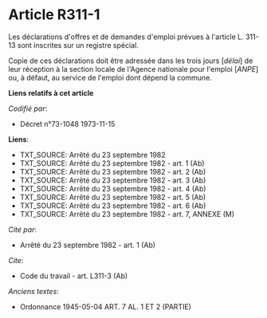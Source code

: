 # Article R311-1

Les déclarations d'offres et de demandes d'emploi prévues à l'article L. 311-13 sont inscrites sur un registre spécial.

Copie de ces déclarations doit être adressée dans les trois jours [*délai*] de leur réception à la section locale de l'Agence
nationale pour l'emploi [*ANPE*] ou, à défaut, au service de l'emploi dont dépend la commune.

**Liens relatifs à cet article**

_Codifié par_:

  - Décret n°73-1048 1973-11-15

**Liens**:

  - TXT_SOURCE: Arrêté du 23 septembre 1982
  - TXT_SOURCE: Arrêté du 23 septembre 1982 - art. 1 (Ab)
  - TXT_SOURCE: Arrêté du 23 septembre 1982 - art. 2 (Ab)
  - TXT_SOURCE: Arrêté du 23 septembre 1982 - art. 3 (Ab)
  - TXT_SOURCE: Arrêté du 23 septembre 1982 - art. 4 (Ab)
  - TXT_SOURCE: Arrêté du 23 septembre 1982 - art. 5 (Ab)
  - TXT_SOURCE: Arrêté du 23 septembre 1982 - art. 6 (Ab)
  - TXT_SOURCE: Arrêté du 23 septembre 1982 - art. 7, ANNEXE (M)

_Cité par_:

  - Arrêté du 23 septembre 1982 - art. 1 (Ab)

_Cite_:

  - Code du travail - art. L311-3 (Ab)

_Anciens textes_:

  - Ordonnance  1945-05-04 ART. 7 AL. 1 ET 2 (PARTIE)
